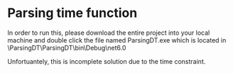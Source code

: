 
# Parsing time function

In order to run this, please download the entire project into your local machine and double click the file named ParsingDT.exe which is located in \ParsingDT\ParsingDT\bin\Debug\net6.0

Unfortuantely, this is incomplete solution due to the time constraint.



